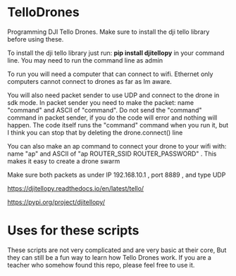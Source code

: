 # TelloDrones
Programming DJI Tello Drones. Make sure to install the dji tello library before using these.

To install the dji tello library just run: **pip install djitellopy** in your command line. You may need to run the command line as admin

To run you will need a computer that can connect to wifi. Ethernet only computers cannot connect to drones as far as Im aware.

You will also need packet sender to use UDP and connect to the drone in sdk mode. In packet sender you need to make the packet: name "command" and ASCII of "command". Do not send the "command" command in packet sender, if you do the code will error and nothing will happen. The code itself runs the "command" command when you run it, but I think you can stop that by deleting the drone.connect() line

You can also make an ap command to connect your drone to your wifi with: name "ap" and ASCII of "ap ROUTER_SSID ROUTER_PASSWORD" . This makes it easy to create a drone swarm

Make sure both packets as under IP 192.168.10.1 ,  port 8889 , and type UDP

https://djitellopy.readthedocs.io/en/latest/tello/

https://pypi.org/project/djitellopy/

# Uses for these scripts
These scripts are not very complicated and are very basic at their core, But they can still be a fun way to learn how Tello Drones work. If you are a teacher who somehow found this repo, please feel free to use it. 
